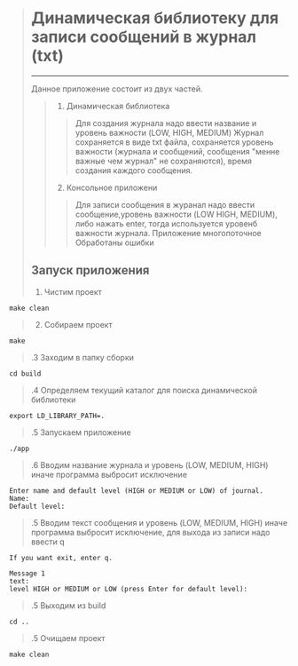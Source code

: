 > # Динамическая библиотеку для записи сообщений в журнал (txt)
> ------------
>
> Данное приложение состоит из двух частей.
>
> > 1. Динамическая библиотека
> >
> > > Для создания журнала надо ввести название и уровень важности (LOW, HIGH, MEDIUM)
> > > Журнал сохраняется в виде txt файла, сохраняется уровень важности (журнала и сообщений, сообщения "менне важные чем журнал" не сохраняются), время создания каждого сообщения.
> > 2. Консольное приложени
> >
> > > Для записи сообщения в журанал надо ввести сообщение,уровень важности (LOW HIGH, MEDIUM), либо нажать enter, тогда используется уровенб важности журнала.
> > > Приложение многопоточное
> > > Обработаны ошибки
> 
>
> ## Запуск приложения
>
>
> 1. Чистим проект
```
make clean
```
> 
> 2. Cобираем проект
```
make
```
> 
> .3 Заходим в папку сборки
```
cd build
```
> 
> .4 Определяем текущий каталог для поиска динамической библиотеки
```
export LD_LIBRARY_PATH=.
```
>
> .5 Запускаем приложение
```
./app
```
>
> .6 Вводим название журнала и уровень (LOW, MEDIUM, HIGH) иначе программа выбросит исключение
```
Enter name and default level (HIGH or MEDIUM or LOW) of journal.
Name: 
Default level:
```
>
> .5 Вводим текст сообщения и уровень (LOW, MEDIUM, HIGH) иначе программа выбросит исключение, для выхода из записи надо ввести q
```
If you want exit, enter q.

Message 1
text: 
level HIGH or MEDIUM or LOW (press Enter for default level):
```
>
> .5 Выходим из build
```
cd ..
```
>
> .5 Очищаем проект
```
make clean
```
